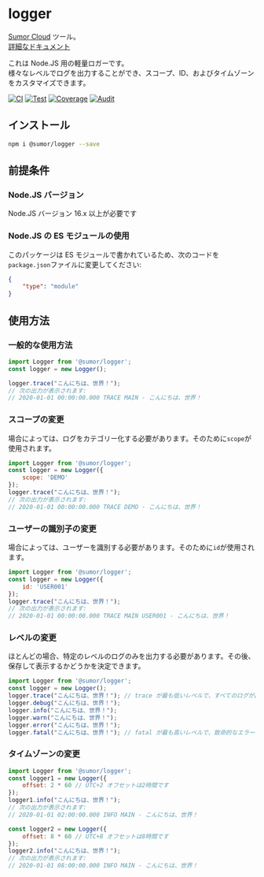 # logger

[Sumor Cloud](https://sumor.cloud) ツール。  
[詳細なドキュメント](https://sumor.cloud/logger)

これは Node.JS 用の軽量ロガーです。  
様々なレベルでログを出力することができ、スコープ、ID、およびタイムゾーンをカスタマイズできます。

[![CI](https://github.com/sumor-cloud/logger/actions/workflows/ci.yml/badge.svg)](https://github.com/sumor-cloud/logger/actions/workflows/ci.yml)
[![Test](https://github.com/sumor-cloud/logger/actions/workflows/ut.yml/badge.svg)](https://github.com/sumor-cloud/logger/actions/workflows/ut.yml)
[![Coverage](https://github.com/sumor-cloud/logger/actions/workflows/coverage.yml/badge.svg)](https://github.com/sumor-cloud/logger/actions/workflows/coverage.yml)
[![Audit](https://github.com/sumor-cloud/logger/actions/workflows/audit.yml/badge.svg)](https://github.com/sumor-cloud/logger/actions/workflows/audit.yml)

## インストール
```bash
npm i @sumor/logger --save
```

## 前提条件

### Node.JS バージョン
Node.JS バージョン 16.x 以上が必要です

### Node.JS の ES モジュールの使用
このパッケージは ES モジュールで書かれているため、次のコードを`package.json`ファイルに変更してください:
```json
{
    "type": "module"
}
```

## 使用方法

### 一般的な使用方法

```js
import Logger from '@sumor/logger';
const logger = new Logger();

logger.trace("こんにちは、世界！");
// 次の出力が表示されます:
// 2020-01-01 00:00:00.000 TRACE MAIN - こんにちは、世界！
```

### スコープの変更
場合によっては、ログをカテゴリー化する必要があります。そのために`scope`が使用されます。
```js
import Logger from '@sumor/logger';
const logger = new Logger({
    scope: 'DEMO'
});
logger.trace("こんにちは、世界！");
// 次の出力が表示されます:
// 2020-01-01 00:00:00.000 TRACE DEMO - こんにちは、世界！
```

### ユーザーの識別子の変更
場合によっては、ユーザーを識別する必要があります。そのために`id`が使用されます。
```js
import Logger from '@sumor/logger';
const logger = new Logger({
    id: 'USER001'
});
logger.trace("こんにちは、世界！");
// 次の出力が表示されます:
// 2020-01-01 00:00:00.000 TRACE MAIN USER001 - こんにちは、世界！
```

### レベルの変更
ほとんどの場合、特定のレベルのログのみを出力する必要があります。その後、保存して表示するかどうかを決定できます。
```js
import Logger from '@sumor/logger';
const logger = new Logger();
logger.trace("こんにちは、世界！"); // trace が最も低いレベルで、すべてのログが出力されます
logger.debug("こんにちは、世界！");
logger.info("こんにちは、世界！");
logger.warn("こんにちは、世界！");
logger.error("こんにちは、世界！");
logger.fatal("こんにちは、世界！"); // fatal が最も高いレベルで、致命的なエラーのみが出力されます
```

### タイムゾーンの変更
```js
import Logger from '@sumor/logger';
const logger1 = new Logger({
    offset: 2 * 60 // UTC+2 オフセットは2時間です
});
logger1.info("こんにちは、世界！");
// 次の出力が表示されます:
// 2020-01-01 02:00:00.000 INFO MAIN - こんにちは、世界！

const logger2 = new Logger({
    offset: 8 * 60 // UTC+8 オフセットは8時間です
});
logger2.info("こんにちは、世界！");
// 次の出力が表示されます:
// 2020-01-01 08:00:00.000 INFO MAIN - こんにちは、世界！
```